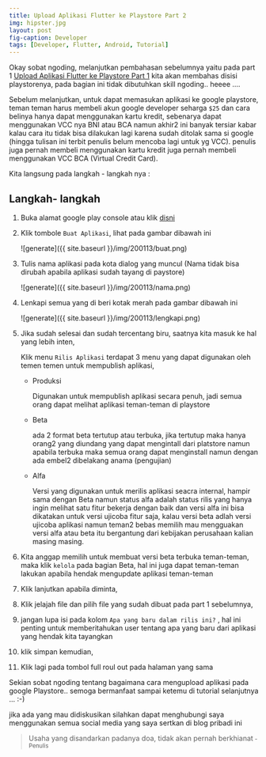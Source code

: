```yaml
---
title: Upload Aplikasi Flutter ke Playstore Part 2
img: hipster.jpg
layout: post
fig-caption: Developer
tags: [Developer, Flutter, Android, Tutorial]
---
```


Okay sobat ngoding, melanjutkan pembahasan sebelumnya yaitu pada part 1 [Upload Aplikasi Flutter ke Playstore Part 1](https://thengoding.com/2020/01/10/upload-aplikasi-flutter-ke-playstore-part-1/) kita akan membahas disisi playstorenya, pada bagian ini tidak dibutuhkan skill ngoding.. heeee .... 
<!--more-->

Sebelum melanjutkan, untuk dapat memasukan aplikasi ke google playstore, teman teman harus membeli akun google developer seharga `$25` dan cara belinya hanya dapat menggunakan kartu kredit, sebenarya dapat menggunakan VCC nya BNI atau BCA namun akhir2 ini banyak tersiar kabar kalau cara itu tidak bisa dilakukan lagi karena sudah ditolak sama si google (hingga tulisan ini terbit penulis belum mencoba lagi untuk yg VCC). penulis juga pernah membeli menggunakan kartu kredit juga pernah membeli menggunakan VCC BCA (Virtual Credit Card).

Kita langsung pada langkah - langkah nya : 

##  Langkah- langkah ##

1. Buka alamat google play console atau klik [disni](https://play.google.com/apps/publish/)

2. Klik tombole `Buat Aplikasi`, lihat pada gambar dibawah ini
   
   ![generate]({{ site.baseurl }}/img/200113/buat.png)


3. Tulis nama aplikasi pada kota dialog yang muncul (Nama tidak bisa dirubah apabila aplikasi sudah tayang di paystore)

    ![generate]({{ site.baseurl }}/img/200113/nama.png)

4. Lenkapi semua yang di beri kotak merah pada gambar dibawah ini
   
   ![generate]({{ site.baseurl }}/img/200113/lengkapi.png)

5. Jika sudah selesai dan sudah tercentang biru, saatnya kita masuk ke hal yang lebih inten, 

    Klik menu `Rilis Aplikasi` terdapat 3 menu yang dapat digunakan oleh temen temen untuk mempublish aplikasi,

    - Produksi
  
        Digunakan untuk mempublish aplikasi secara penuh, jadi semua orang dapat melihat aplikasi teman-teman di playstore 

    - Beta

        ada 2 format beta tertutup atau terbuka, jika tertutup maka hanya orang2 yang diundang yang dapat mengintall dari platstore namun apabila terbuka maka semua orang dapat menginstall namun dengan ada embel2 dibelakang anama (pengujian)

    - Alfa

        Versi yang digunakan untuk merilis aplikasi seacra internal, hampir sama dengan Beta namun status alfa adalah status rilis yang hanya ingin melihat satu fitur bekerja dengan baik dan versi alfa ini bisa dikatakan untuk versi ujicoba fitur saja, kalau versi beta adlah versi ujicoba aplikasi namun teman2 bebas memilih mau mengguakan versi alfa atau beta itu bergantung dari kebijakan perusahaan kalian masing masing.

6. Kita anggap memilih untuk membuat versi beta terbuka teman-teman, maka klik `kelola` pada bagian Beta, hal ini juga dapat teman-teman lakukan apabila hendak mengupdate aplikasi teman-teman
   
7. Klik lanjutkan apabila diminta,
   
8. Klik  jelajah file dan pilih file yang sudah dibuat pada part 1 sebelumnya,
   
9. jangan lupa isi pada kolom `Apa yang baru dalam rilis ini?` , hal ini penting untuk memberitahukan user tentang apa yang baru dari aplikasi yang hendak kita tayangkan

10. klik simpan kemudian,
    
11. Klik lagi pada tombol full roul out pada halaman yang sama
    

Sekian sobat ngoding tentang bagaimana cara mengupload aplikasi pada google Playstore.. semoga bermanfaat sampai ketemu di tutorial selanjutnya ... :-)

jika ada yang mau didiskusikan silahkan dapat menghubungi saya menggunakan semua social media yang saya sertkan di blog pribadi ini

>Usaha yang disandarkan padanya doa, tidak akan pernah berkhianat<small> - Penulis</small>